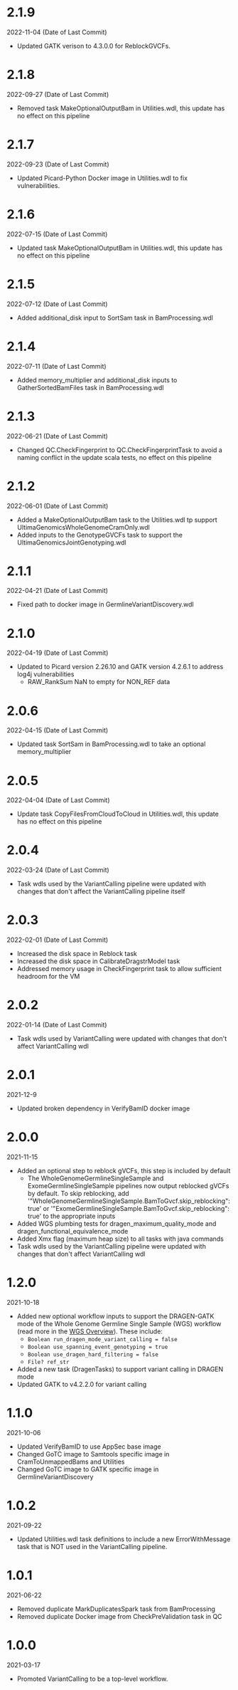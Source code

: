 # 2.1.9
2022-11-04 (Date of Last Commit)

* Updated GATK verison to 4.3.0.0 for ReblockGVCFs.

# 2.1.8
2022-09-27 (Date of Last Commit)

* Removed task MakeOptionalOutputBam in Utilities.wdl, this update has no effect on this pipeline

# 2.1.7
2022-09-23 (Date of Last Commit)

* Updated Picard-Python Docker image in Utilities.wdl to fix vulnerabilities.

# 2.1.6
2022-07-15 (Date of Last Commit)

* Updated task MakeOptionalOutputBam in Utilities.wdl, this update has no effect on this pipeline

# 2.1.5
2022-07-12 (Date of Last Commit)

* Added additional_disk input to SortSam task in BamProcessing.wdl

# 2.1.4
2022-07-11 (Date of Last Commit)

* Added memory_multiplier and additional_disk inputs to GatherSortedBamFiles task in BamProcessing.wdl

# 2.1.3
2022-06-21 (Date of Last Commit)

* Changed QC.CheckFingerprint to QC.CheckFingerprintTask to avoid a naming conflict in the update scala tests, no effect on this pipeline

# 2.1.2
2022-06-01 (Date of Last Commit)

* Added a MakeOptionalOutputBam task to the Utilities.wdl tp support UltimaGenomicsWholeGenomeCramOnly.wdl
* Added inputs to the GenotypeGVCFs task to support the UltimaGenomicsJointGenotyping.wdl


# 2.1.1
2022-04-21 (Date of Last Commit)

* Fixed path to docker image in GermlineVariantDiscovery.wdl

# 2.1.0
2022-04-19 (Date of Last Commit)

* Updated to Picard version 2.26.10 and GATK version 4.2.6.1 to address log4j vulnerabilities
    * RAW_RankSum NaN to empty for NON_REF data 

# 2.0.6
2022-04-15 (Date of Last Commit)

* Updated task SortSam in BamProcessing.wdl to take an optional memory_multiplier

# 2.0.5
2022-04-04 (Date of Last Commit)

* Update task CopyFilesFromCloudToCloud in Utilities.wdl, this update has no effect on this pipeline

# 2.0.4
2022-03-24 (Date of Last Commit)

* Task wdls used by the VariantCalling pipeline were updated with changes that don't affect the VariantCalling pipeline itself

# 2.0.3
2022-02-01 (Date of Last Commit)

* Increased the disk space in Reblock task
* Increased the disk space in CalibrateDragstrModel task
* Addressed memory usage in CheckFingerprint task to allow sufficient headroom for the VM

# 2.0.2
2022-01-14 (Date of Last Commit)

* Task wdls used by VariantCalling were updated with changes that don't affect VariantCalling wdl

# 2.0.1
2021-12-9

* Updated broken dependency in VerifyBamID docker image

# 2.0.0
2021-11-15

* Added an optional step to reblock gVCFs, this step is included by default
    * The WholeGenomeGermlineSingleSample and ExomeGermlineSingleSample pipelines now output reblocked gVCFs by default. To skip reblocking, add '\"WholeGenomeGermlineSingleSample.BamToGvcf.skip_reblocking\": true' or '\"ExomeGermlineSingleSample.BamToGvcf.skip_reblocking\": true' to the appropriate inputs
* Added WGS plumbing tests for dragen_maximum_quality_mode and dragen_functional_equivalence_mode
* Added Xmx flag (maximum heap size) to all tasks with java commands
* Task wdls used by the VariantCalling pipeline were updated with changes that don't affect VariantCalling wdl

# 1.2.0
2021-10-18

* Added new optional workflow inputs to support the DRAGEN-GATK mode of the Whole Genome Germline Single Sample (WGS) workflow (read more in the [WGS Overview](https://broadinstitute.github.io/warp/docs/Pipelines/Whole_Genome_Germline_Single_Sample_Pipeline/README)). These include:
    * `Boolean run_dragen_mode_variant_calling = false`
    * `Boolean use_spanning_event_genotyping = true`
    * `Boolean use_dragen_hard_filtering = false`
    * `File? ref_str`
* Added a new task (DragenTasks) to support variant calling in DRAGEN mode
* Updated GATK to v4.2.2.0 for variant calling

# 1.1.0
2021-10-06

* Updated VerifyBamID to use AppSec base image
* Changed GoTC image to Samtools specific image in CramToUnmappedBams and Utilities
* Changed GoTC image to GATK specific image in GermlineVariantDiscovery

# 1.0.2
2021-09-22

* Updated Utilities.wdl task definitions to include a new ErrorWithMessage task that is NOT used in the VariantCalling pipeline.

# 1.0.1
2021-06-22

* Removed duplicate MarkDuplicatesSpark task from BamProcessing
* Removed duplicate Docker image from CheckPreValidation task in QC

# 1.0.0
2021-03-17

* Promoted VariantCalling to be a top-level workflow.

